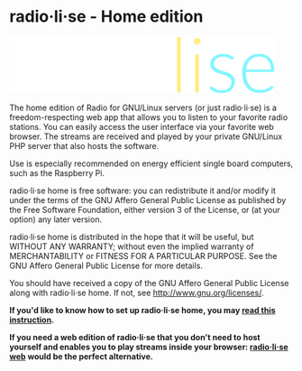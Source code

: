 # radio·li·se - Home edition
<img src="radiolise.png" height=100em>

The home edition of Radio for GNU/Linux servers (or just radio·li·se) is a freedom-respecting web app that allows you to listen to your favorite radio stations. You can easily access the user interface via your favorite web browser. The streams are received and played by your private GNU/Linux PHP server that also hosts the software.

Use is especially recommended on energy efficient single board computers, such as the Raspberry Pi.

radio·li·se home is free software: you can redistribute it and/or modify it under the terms of the GNU Affero General Public License as published by the Free Software Foundation, either version 3 of the License, or (at your option) any later version.

radio·li·se home is distributed in the hope that it will be useful, but WITHOUT ANY WARRANTY; without even the implied warranty of MERCHANTABILITY or FITNESS FOR A PARTICULAR PURPOSE. See the GNU Affero General Public License for more details.

You should have received a copy of the GNU Affero General Public License along with radio·li·se home. If not, see http://www.gnu.org/licenses/.


**If you'd like to know how to set up radio·li·se home, you may [read this instruction](SETUP.md).**

**If you need a web edition of radio·li·se that you don't need to host yourself and enables you to play streams inside your browser: [radio·li·se web](https://github.com/radiolise/Web) would be the perfect alternative.**
